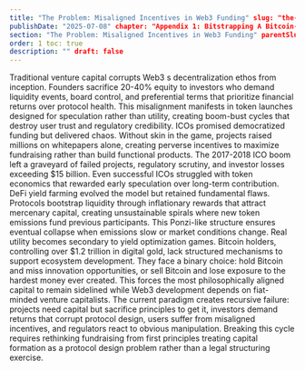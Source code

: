 ```yaml
---
title: "The Problem: Misaligned Incentives in Web3 Funding" slug: "the-problem-misaligned-incentives-in-web3-funding"
publishDate: "2025-07-08" chapter: "Appendix 1: Bitstrapping A Bitcoin-Native Venture Architecture"
section: "The Problem: Misaligned Incentives in Web3 Funding" parentSlug: "appendix-1-bitstrapping-a-bitcoin-native-venture-architecture"
order: 1 toc: true
description: "" draft: false
---
```

Traditional venture capital corrupts Web3 s decentralization ethos from inception. Founders sacrifice 20-40% equity to investors who demand liquidity events, board control, and preferential terms that prioritize financial returns over protocol health. This misalignment manifests in token launches designed for speculation rather than utility, creating boom-bust cycles that destroy user trust and regulatory credibility.
ICOs promised democratized funding but delivered chaos. Without skin in the game, projects raised millions on whitepapers alone, creating perverse incentives to maximize fundraising rather than build functional products. The 2017-2018 ICO boom left a graveyard of failed projects, regulatory scrutiny, and investor losses exceeding $15 billion. Even successful ICOs struggled with token economics that rewarded early speculation over long-term contribution.
DeFi yield farming evolved the model but retained fundamental flaws. Protocols bootstrap liquidity through inflationary rewards that attract mercenary capital, creating unsustainable spirals where new token emissions fund previous participants. This Ponzi-like structure ensures eventual collapse when emissions slow or market conditions change. Real utility becomes secondary to yield optimization games.
Bitcoin holders, controlling over $1.2 trillion in digital gold, lack structured mechanisms to support ecosystem development. They face a binary choice: hold Bitcoin and miss innovation opportunities, or sell Bitcoin and lose exposure to the hardest money ever created. This forces the most philosophically aligned capital to remain sidelined while Web3 development depends on fiat-minded venture capitalists.
The current paradigm creates recursive failure: projects need capital but sacrifice principles to get it, investors demand returns that corrupt protocol design, users suffer from misaligned incentives, and regulators react to obvious manipulation. Breaking this cycle requires rethinking fundraising from first principles treating capital formation as a protocol design problem rather than a legal structuring exercise.